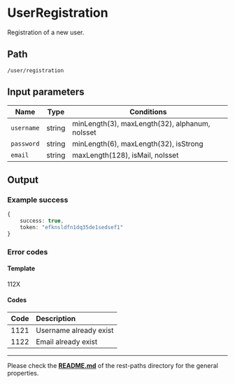 # UserRegistration
Registration of a new user.

## Path
`/user/registration`

## Input parameters
| Name | Type | Conditions |
| --- | --- | --- |
|`username` | string | minLength(3), maxLength(32), alphanum, noIsset |  |
|`password` | string | minLength(6), maxLength(32), isStrong |  |
|`email` | string | maxLength(128), isMail, noIsset |  |

## Output

### Example success
```TypeScript
{
    success: true, 
    token: "efknsldfn1dq35de1sedsef1"
}
```

### Error codes
#### Template
112X

#### Codes
| Code | Description |
| ---: | :--- |
| 1121 | Username already exist |
| 1122 | Email already exist |

---
Please check the **[README.md](../README.md)** of the rest-paths directory for the general properties.
